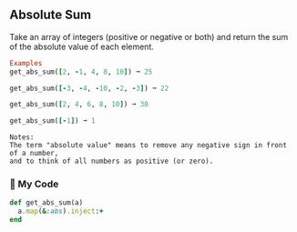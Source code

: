 ## Absolute Sum

Take an array of integers (positive or negative or both) and return the sum of the absolute value of each element.
```ruby
Examples
get_abs_sum([2, -1, 4, 8, 10]) ➞ 25

get_abs_sum([-3, -4, -10, -2, -3]) ➞ 22

get_abs_sum([2, 4, 6, 8, 10]) ➞ 30

get_abs_sum([-1]) ➞ 1
```
```
Notes:
The term "absolute value" means to remove any negative sign in front of a number,
and to think of all numbers as positive (or zero).
```
### :maple_leaf: My Code
```ruby
def get_abs_sum(a)
  a.map(&:abs).inject:+
end
```
